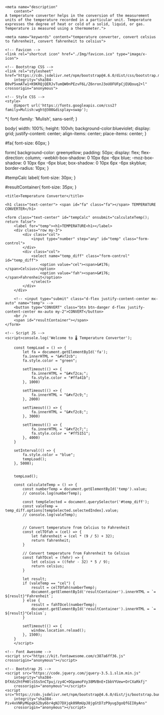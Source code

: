 <!DOCTYPE html>
<html lang="en">

<head>
    <meta charset="UTF-8">
    <meta http-equiv="X-UA-Compatible" content="IE=edge">
    <meta name="viewport" content="width=device-width, initial-scale=1.0">

    <meta name="description"
        content="
    A temperature converter helps in the conversion of the measurement units of the temperature recorded in a particular unit. Temperature expresses the degree of heat or cold of a solid, liquid, or gas. Temperature is measured using a thermometer.">

    <meta name="keywords" content="temperature converter, convert celsius to fahrenheit, convert fahrenheit to celsius">

    <!-- Favicon -->
    <link rel="shortcut icon" href="./Img/favicon.ico" type="image/x-icon">

    <!-- Bootstrap CSS -->
    <link rel="stylesheet" href="https://cdn.jsdelivr.net/npm/bootstrap@4.6.0/dist/css/bootstrap.min.css"
        integrity="sha384-B0vP5xmATw1+K9KRQjQERJvTumQW0nPEzvF6L/Z6nronJ3oUOFUFpCjEUQouq2+l" crossorigin="anonymous">

    <!-- Style CSS -->
    <style>
        @import url('https://fonts.googleapis.com/css2?family=Mulish:wght@300&display=swap');

*{
    font-family: 'Mulish', sans-serif;
}

body{
    width: 100%;
    height: 100vh;
    background-color:blueviolet;
    display: grid;
    justify-content: center;
    align-items: center;
    place-items: center;
}

#fa{
    font-size: 60px;
}

form{
    background-color: greenyellow;
    padding: 50px;
    display: flex;
    flex-direction: column;
    -webkit-box-shadow: 0 10px 6px -6px blue;
    -moz-box-shadow: 0 10px 6px -6px blue;
    box-shadow: 0 10px 6px -6px skyblue;
    border-radius: 10px;
}

#tempCalc label{
    font-size: 30px;
}

#resultContainer{
    font-size: 35px;
}
    </style>

    <title>Temperature Converter</title>
</head>

<body>

    <h1 class="text-center"> <span id="fa" class="fa"></span> TEMPERATURE CONVERTER</h1>

    <form class="text-center" id="tempCalc" onsubmit="calculateTemp(); return false">
        <label for="temp"><h1>TEMPERATURE<h1></label>
        <div class="row my-3">
            <div class="col">
                <input type="number" step="any" id="temp" class="form-control">
            </div>
            <div class="col">
                <select name="temp_diff" class="form-control" id="temp_diff">
                    <option value="cel"><span>&#176;</span>Celsius</option>
                    <option value="fah"><span>&#176;</span>Fahrenheit</option>
                </select>
            </div>
        </div>

        <!-- <input type="submit" class="d-flex justify-content-center mx-auto" name="temp"> -->
        <button type="CONVERT" class="btn btn-danger d-flex justify-content-center mx-auto my-2">CONVERT</button>
        <br />
        <span id="resultContainer"></span>
    </form>

    <!-- Script JS -->
    <script>console.log('Welcome to 🌡 Temperature Converter');

        const tempLoad = () => {
            let fa = document.getElementById('fa');
            fa.innerHTML = "&#xf2cb";
            fa.style.color = "green";

            setTimeout(() => {
                fa.innerHTML = "&#xf2ca;";
                fa.style.color = "#ffa41b";
            }, 1000)

            setTimeout(() => {
                fa.innerHTML = "&#xf2c9;";
            }, 2000)

            setTimeout(() => {
                fa.innerHTML = "&#xf2c8;";
            }, 3000)

            setTimeout(() => {
                fa.innerHTML = "&#xf2c7;";
                fa.style.color = "#ff5151";
            }, 4000)
        }

        setInterval(() => {
            fa.style.color = "blue";
            tempLoad();
        }, 5000);


        tempLoad();

        const calculateTemp = () => {
            const numberTemp = document.getElementById('temp').value;
            // console.log(numberTemp);

            const tempSelected = document.querySelector('#temp_diff');
            const valeTemp = temp_diff.options[tempSelected.selectedIndex].value;
            // console.log(valeTemp);


            // Convert temperature from Celcius to Fahrenheit
            const celTOfah = (cel) => {
                let fahrenheit = (cel * (9 / 5) + 32);
                return fahrenheit;
            }

            // Convert temperature from Fahrenheit to Celsius
            const fahTOcel = (fehr) => {
                let celsius = ((fehr - 32) * 5 / 9);
                return celsius;
            }

            let result;
            if (valeTemp == "cel") {
                result = celTOfah(numberTemp);
                document.getElementById('resultContainer').innerHTML = `= ${result}°Fahrenheit`;
            } else {
                result = fahTOcel(numberTemp);
                document.getElementById('resultContainer').innerHTML = `= ${result}°Celsius`;
            }

            setTimeout(() => {
                window.location.reload();
            }, 1500);
        }
        </script>

    <!-- Font Awesome -->
    <script src="https://kit.fontawesome.com/c387a6ff36.js" crossorigin="anonymous"></script>

    <!-- Bootstrap JS -->
    <script src="https://code.jquery.com/jquery-3.5.1.slim.min.js"
        integrity="sha384-DfXdz2htPH0lsSSs5nCTpuj/zy4C+OGpamoFVy38MVBnE+IbbVYUew+OrCXaRkfj"
        crossorigin="anonymous"></script>
    <script src="https://cdn.jsdelivr.net/npm/bootstrap@4.6.0/dist/js/bootstrap.bundle.min.js"
        integrity="sha384-Piv4xVNRyMGpqkS2by6br4gNJ7DXjqk09RmUpJ8jgGtD7zP9yug3goQfGII0yAns"
        crossorigin="anonymous"></script>
</body>

</html
